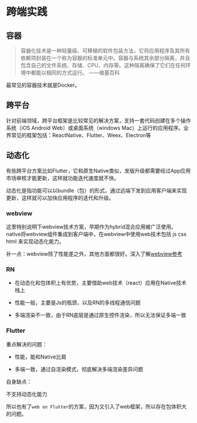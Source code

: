 # 跨端实践

## 容器

> 容器化技术是一种轻量级、可移植的软件包装方法，它将应用程序及其所有依赖项封装在一个称为容器的标准单元中。容器与系统其余部分隔离，并且包含自己的文件系统、存储、CPU、内存等。这种隔离确保了它们在任何环境中都能以相同的方式运行。 ——维基百科

最常见的容器技术就是Docker。


## 跨平台

针对前端领域，跨平台框架是比较常见的解决方案，支持一套代码创建在多个操作系统（iOS Android Web）或桌面系统（windows Mac）上运行的应用程序。业界常见的框架包括：ReactNative、Flutter、Weex、Electron等

## 动态化

有些跨平台方案比如Flutter，它和原生Native类似，发版升级都需要经过App应用市场审核才能更新，这样就功能迭代速度就不快。

动态化是指功能可以以bundle（包）的形式，通过远端下发到应用客户端来实现更新，这样就可以加快应用程序的迭代和升级。

### webview 

这里特别说明下webview技术方案，早期作为hybrid混合应用被广泛使用。native将webview组件集成到客户端中，在webview中使用web技术包括 js css html 来实现动态化能力。

补一点：webview除了性能差之外，其他方面都很好。深入了解[webview参考](https://zhuanlan.zhihu.com/p/28184028)


### RN

- 在动态化和包体积上有优势，主要借助web技术（react）应用在Native技术栈上

- 性能一般，主要是Js的瓶颈，以及RN的多线程通信问题

- 多端渲染不一致，由于RN底层是通过原生控件渲染，所以无法保证多端一致


### Flutter

重点解决的问题：

- 性能，能和Native比肩

- 多端一致，通过自渲染模式，彻底解决多端渲染差异问题

自身缺点：

不支持动态化能力

所以也有了`web on Flutter`的方案，因为又引入了web框架，所以存在包体积大的问题。
